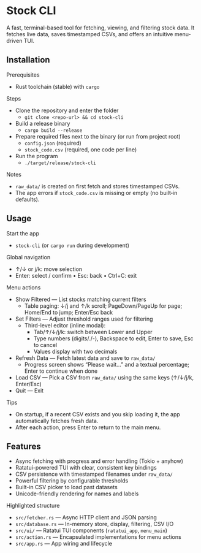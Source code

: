 # Stock CLI

A fast, terminal-based tool for fetching, viewing, and filtering stock data. It fetches live data, saves timestamped CSVs, and offers an intuitive menu-driven TUI.

## Installation

Prerequisites
- Rust toolchain (stable) with `cargo`

Steps
- Clone the repository and enter the folder
  - `git clone <repo-url> && cd stock-cli`
- Build a release binary
  - `cargo build --release`
- Prepare required files next to the binary (or run from project root)
  - `config.json` (required)
  - `stock_code.csv` (required, one code per line)
- Run the program
  - `./target/release/stock-cli`

Notes
- `raw_data/` is created on first fetch and stores timestamped CSVs.
- The app errors if `stock_code.csv` is missing or empty (no built‑in defaults).

## Usage

Start the app
- `stock-cli` (or `cargo run` during development)

Global navigation
- ↑/↓ or j/k: move selection
- Enter: select / confirm • Esc: back • Ctrl+C: exit

Menu actions
- Show Filtered — List stocks matching current filters
  - Table paging: ↓/j and ↑/k scroll; PageDown/PageUp for page; Home/End to jump; Enter/Esc back
- Set Filters — Adjust threshold ranges used for filtering
  - Third-level editor (inline modal):
    - Tab/↑/↓/j/k: switch between Lower and Upper
    - Type numbers (digits/./-), Backspace to edit, Enter to save, Esc to cancel
    - Values display with two decimals
- Refresh Data — Fetch latest data and save to `raw_data/`
  - Progress screen shows “Please wait…” and a textual percentage; Enter to continue when done
- Load CSV — Pick a CSV from `raw_data/` using the same keys (↑/↓/j/k, Enter/Esc)
- Quit — Exit

Tips
- On startup, if a recent CSV exists and you skip loading it, the app automatically fetches fresh data.
- After each action, press Enter to return to the main menu.

## Features

- Async fetching with progress and error handling (Tokio + anyhow)
- Ratatui-powered TUI with clear, consistent key bindings
- CSV persistence with timestamped filenames under `raw_data/`
- Powerful filtering by configurable thresholds
- Built-in CSV picker to load past datasets
- Unicode-friendly rendering for names and labels

Highlighted structure
- `src/fetcher.rs` — Async HTTP client and JSON parsing
- `src/database.rs` — In-memory store, display, filtering, CSV I/O
- `src/ui/` — Ratatui TUI components (`ratatui_app`, `menu_main`)
- `src/action.rs` — Encapsulated implementations for menu actions
- `src/app.rs` — App wiring and lifecycle
